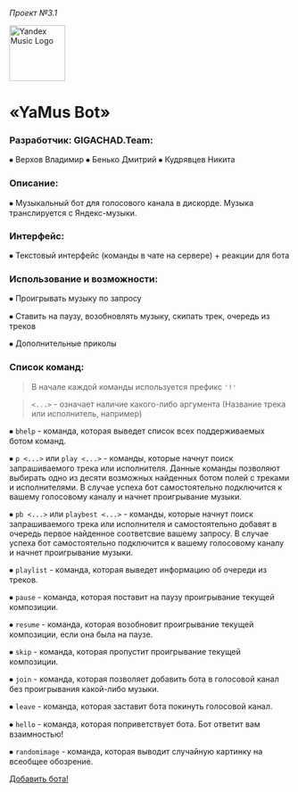 _Проект №3.1_

<img src="https://music.yandex.com/blocks/meta/i/og-image.png" width="100" height="100" alt="Yandex Music Logo">

# «YaMus Bot»


### Разработчик: GIGACHAD.Team:

⦁	Верхов Владимир
⦁	Бенько Дмитрий
⦁	Кудрявцев Никита

### Описание: 
⦁  Музыкальный бот для голосового канала в дискорде.
Музыка транслируется с Яндекс-музыки.

### Интерфейс:
⦁  Текстовый интерфейс (команды в чате на сервере) + реакции для бота

### Использование и возможности:
⦁  Проигрывать музыку по запросу

⦁  Ставить на паузу, возобновлять музыку, скипать трек, очередь из треков

⦁  Дополнительные приколы

### Список команд:
> В начале каждой команды используется префикс `'!'`

> `<...>` - означает наличие какого-либо аргумента (Название трека или исполнитель, например)


⦁ `bhelp` - команда, которая выведет список всех поддерживаемых ботом команд.

⦁ `p <...>` или `play <...>` - команды, которые начнут поиск запрашиваемого трека или исполнителя.
Данные команды позволяют выбирать одно из десяти возможных найденных ботом полей с треками и исполнителями. В случае успеха бот самостоятельно подключится к вашему голосовому каналу и начнет проигрывание музыки.

⦁ `pb <...>` или `playbest <...>` - команды, которые начнут поиск запрашиваемого трека или исполнителя и самостоятельно добавят в очередь первое найденное соответсвие вашему запросу. В случае успеха бот самостоятельно подключится к вашему голосовому каналу и начнет проигрывание музыки.

⦁ `playlist` - команда, которая выведет информацию об очереди из треков. 

⦁ `pause` - команда, которая поставит на паузу проигрывание текущей композиции.

⦁ `resume` - команда, которая возобновит проигрывание текущей композиции, если она была на паузе.

⦁ `skip` - команда, которая пропустит проигрывание текущей композиции.

⦁ `join` - команда, которая позволяет добавить бота в голосовой канал без проигрывания какой-либо музыки. 

⦁ `leave` - команда, которая заставит бота покинуть голосовой канал.

⦁ `hello` - команда, которая поприветствует бота. Бот ответит вам взаимностью!

⦁ `randomimage` - команда, которая выводит случайную картинку на всеобщее обозрение.


<a href="https://www.youtube.com/watch?v=dQw4w9WgXcQ">Добавить бота!</a>




